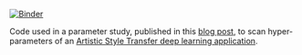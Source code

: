 [![Binder](https://mybinder.org/badge_logo.svg)](https://mybinder.org/v2/gh/elcorto/style_transfer_parameter_sweep/master)

Code used in a parameter study, published in this [blog post], to scan
hyper-parameters of an [Artistic Style Transfer deep learning
application][code].

[blog post]: https://www.cloudandheat.com/gpu-cloud-showcase-neural-style-transfer-parameter-study-using-multiple-nvidia-p100-gpus
[code]: https://github.com/elcorto/neural-style
